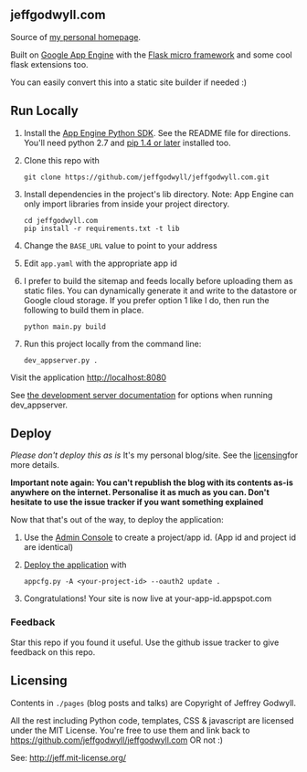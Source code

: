 ## jeffgodwyll.com

Source of [my personal homepage](https://jeffgodwyll.com).

Built on [Google App Engine](https://appengine.google.com) with the
[Flask micro framework](http://flask.pocoo.org) and some cool flask extensions 
too.

You can easily convert this into a static site builder if needed :)

## Run Locally
1. Install the [App Engine Python SDK](https://developers.google.com/appengine/downloads).
See the README file for directions. You'll need python 2.7 and [pip 1.4 or later](http://www.pip-installer.org/en/latest/installing.html) installed too.

2. Clone this repo with

   ```
   git clone https://github.com/jeffgodwyll/jeffgodwyll.com.git
   ```
3. Install dependencies in the project's lib directory.
   Note: App Engine can only import libraries from inside your project 
   directory.

   ```
   cd jeffgodwyll.com
   pip install -r requirements.txt -t lib
   ```
4. Change the `BASE_URL` value to point to your address
5. Edit `app.yaml` with the appropriate app id
6. I prefer to build the sitemap and feeds locally before uploading them as 
  static files. You can dynamically generate it and write to the datastore or 
  Google cloud storage.
  If you prefer option 1 like I do, then run the following to build them in place.

    ```
    python main.py build
    ```

6. Run this project locally from the command line:

   ```
   dev_appserver.py .
   ```

Visit the application [http://localhost:8080](http://localhost:8080)

See [the development server documentation](https://developers.google.com/appengine/docs/python/tools/devserver)
for options when running dev_appserver.

## Deploy
*Please don't deploy this as is* It's my personal blog/site. 
See the [licensing](#Licensing)for more details.

**Important note again: You can't republish the blog with its contents as-is 
anywhere on the internet.
Personalise it as much as you can. Don't hesitate to use the issue tracker if 
you want something explained**

Now that that's out of the way, to deploy the application:

1. Use the [Admin Console](https://appengine.google.com) to create a
   project/app id. (App id and project id are identical)
3. [Deploy the application](https://developers.google.com/appengine/docs/python/tools/uploadinganapp) with

   ```
   appcfg.py -A <your-project-id> --oauth2 update .
   ```
4. Congratulations!  Your site is now live at your-app-id.appspot.com


### Feedback
Star this repo if you found it useful. Use the github issue tracker to give
feedback on this repo.

## Licensing
Contents in `./pages` (blog posts and talks) are Copyright of Jeffrey Godwyll.

All the rest including Python code, templates, CSS & javascript are licensed 
under the MIT License. You're free to use them and link back to 
https://github.com/jeffgodwyll/jeffgodwyll.com OR not :)

See: http://jeff.mit-license.org/
